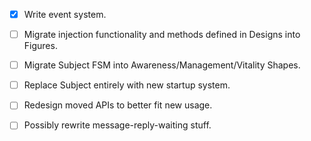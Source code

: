 - [x] Write event system.
- [ ] Migrate injection functionality and methods defined in Designs into Figures.
- [ ] Migrate Subject FSM into Awareness/Management/Vitality Shapes.
- [ ] Replace Subject entirely with new startup system.
- [ ] Redesign moved APIs to better fit new usage.
- [ ] Possibly rewrite message-reply-waiting stuff.

